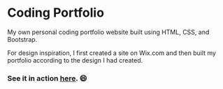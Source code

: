 # Coding Portfolio

My own personal coding portfolio website built using HTML, CSS, and Bootstrap. 

For design inspiration, I first created a site on Wix.com and then built my portfolio according to the design I had created.

### See it in action <a href="https://marshallcodes.com" target="_blank"><ins>here</ins></a>. :smile:
